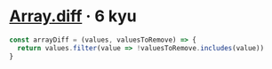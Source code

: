 # [Array.diff](https://www.codewars.com/kata/523f5d21c841566fde000009) · 6 kyu

```javascript
const arrayDiff = (values, valuesToRemove) => {
  return values.filter(value => !valuesToRemove.includes(value))
}
```
